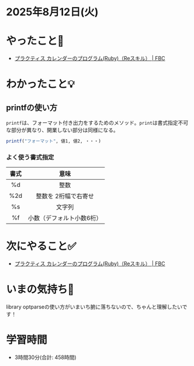 # 2025年8月12日(火)

# やったこと📝

- [プラクティス カレンダーのプログラム\(Ruby\)（Reスキル） \| FBC](https://bootcamp.fjord.jp/practices/314)

# わかったこと💡

## printfの使い方

`printf`は、フォーマット付き出力をするためのメソッド。`print`は書式指定不可な部分が異なり、開業しない部分は同様になる。

```ruby
printf("フォーマット", 値1, 値2, ・・・)
```

### よく使う書式指定

| 書式 | 意味 |
|:---:|:---:|
| %d | 整数|
| %2d| 整数を 2桁幅で右寄せ|
| %s| 文字列|
| %f| 小数（デフォルト小数6桁）|
# 次にやること✅

- [プラクティス カレンダーのプログラム\(Ruby\)（Reスキル） \| FBC](https://bootcamp.fjord.jp/practices/314)

# いまの気持ち🫶

library optparseの使い方がいまいち腑に落ちないので、ちゃんと理解したいです！

# 学習時間

- 3時間30分(合計: 458時間)
